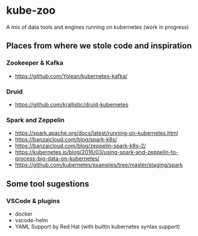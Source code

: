 # kube-zoo
A mix of data tools and engines running on kubernetes (work in progress)

## Places from where we stole code and inspiration
### Zookeeper & Kafka
- https://github.com/Yolean/kubernetes-kafka/
### Druid
- https://github.com/krallistic/druid-kubernetes
### Spark and Zeppelin
- https://spark.apache.org/docs/latest/running-on-kubernetes.html
- https://banzaicloud.com/blog/spark-k8s/
- https://banzaicloud.com/blog/zeppelin-spark-k8s-2/
- https://kubernetes.io/blog/2016/03/using-spark-and-zeppelin-to-process-big-data-on-kubernetes/
- https://github.com/kubernetes/examples/tree/master/staging/spark

## Some tool sugestions
### VSCode & plugins
- docker
- vscode-helm
- YAML Support by Red Hat (with builtin kubernetes syntax support)
